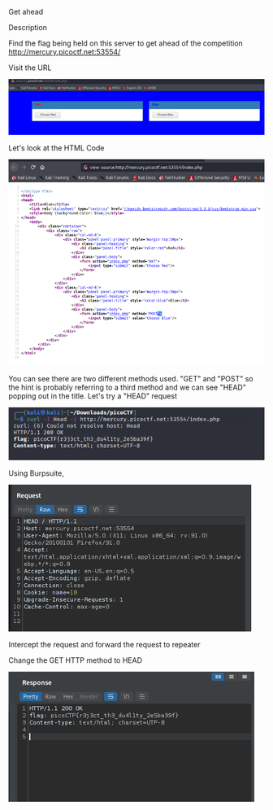 Get ahead 

 

Description 

Find the flag being held on this server to get ahead of the competition http://mercury.picoctf.net:53554/ 

 
Visit the URL 

![page](Images/GetImage.png)

Let's look at the HTML Code  

![page](Images/GetImage%20(1).png)


You can see there are two different methods used. "GET" and "POST" so the hint is probably referring to a third method and we can see "HEAD" popping out in the title. Let's try a "HEAD" request

![page](Images/GetImage%20(2).png)

Using Burpsuite, 

![page](Images/GetImage%20(3).png)
 

Intercept the request and forward the request to repeater 

Change the GET HTTP method to HEAD  


![page](Images/GetImage%20(4).png)